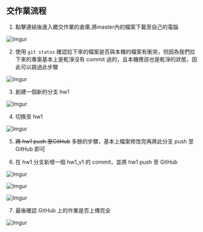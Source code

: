 ## 交作業流程


1. 點擊連結後進入繳交作業的倉庫,將master內的檔案下載至自己的電腦

![Imgur](https://i.imgur.com/gdVRifY.png)

2. 使用 `git status` 確認拉下來的檔案是否與本機的檔案有衝突，但因為我們拉下來的專案基本上是乾淨沒有 commit 過的，且本機應該也是乾淨的狀態，因此可以跳過此步驟

![Imgur](https://i.imgur.com/35hqER3.png)

3. 創建一個新的分支 hw1

![Imgur](https://i.imgur.com/JVCQuD3.png)

4. 切換至 hw1

![Imgur](https://i.imgur.com/Ox18E7L.png)

5. ~~將 hw1 push 至GitHub~~ 多餘的步驟，基本上檔案修改完再將此分支 push 至 GitHub 即可

6. 在 hw1 分支新增一個 hw1_v1 的 commit，並將 hw1 push 至 GitHub

![Imgur](https://i.imgur.com/GyTBbC7.png)

![Imgur](https://i.imgur.com/raOh01X.png)

![Imgur](https://i.imgur.com/OBZD7tT.png)

7. 最後確認 GitHub 上的作業是否上傳完全

![Imgur](https://i.imgur.com/dWaWtvL.png)
